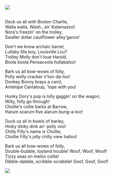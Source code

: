 <div id="wikitext">

<div>

![](http://wiki.tamouse.org?n=uploads.Main.DeckUsAllWithBostonCharlie.pogo1.gif)

</div>

<span id="excerpt"></span>\
Deck us all with Boston Charlie,\
Walla walla, Wash., an' Kalamazoo!\
Nora's freezin' on the trolley,\
Swaller dollar cauliflower alley'garoo! <span id="excerptend"></span>

Don't we know archaic barrel,\
Lullaby lilla boy, Louisville Lou?\
Trolley Molly don't loue Harold,\
Boola boola Pensacoola hullabaloo!

Bark us all bow-wows of folly,\
Polly wolly cracker n'too-da-loo!\
Donkey Bonny brays a carol,\
Antelope Cantaloup, 'lope with you!

Hunky Dory's pop is lolly gaggin' on the wagon,\
Willy, folly go through!\
Chollie's collie barks at Barrow,\
Harum scarum five alarum bung-a-loo!

Duck us all in bowls of barley,\
Hinky dinky dink an' poIly voo!\
Chilly Filly's name is Chollie,\
Chollie Filly's jolly chilly view halloo!

Bark us all bow-wows of folly,\
Double-bubble, toyland trouble! Woof, Woof, Woof!\
Tizzy seas on melon collie!\
Dibble-dabble, scribble-scrabble! Goof, Goof, Goof!

<div class="vspace">

</div>

<div>

![](http://wiki.tamouse.org?n=uploads.Main.DeckUsAllWithBostonCharlie.pogo2.gif)

</div>

<div class="vspace">

</div>

<div style="display: none;">

Summary: ♫ that famous song from the pages of Pogo, by the late, great
Walt Kelly ♫ Parent:(Main.)<span
class="wikiword">[HumourousStuff](http://wiki.tamouse.org?n=Main.HumourousStuff?action=print)</span>
Categories: [Lyrics](http://wiki.tamouse.org?n=Category.Lyrics),
[Humour](http://wiki.tamouse.org?n=Category.Humour) Tags: pogo, comics,
Christmas Carol

</div>

<div class="vspace">

</div>

</div>
